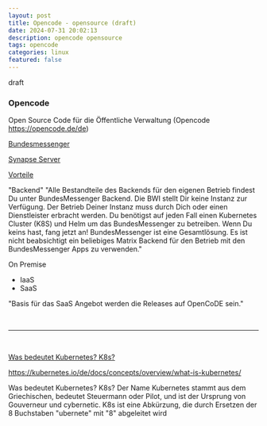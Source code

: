 ```yaml
---
layout: post
title: Opencode - opensource (draft)
date: 2024-07-31 20:02:13
description: opencode opensource 
tags: opencode
categories: linux 
featured: false
---
```


draft

### Opencode

Open Source Code für die Öffentliche Verwaltung (Opencode https://opencode.de/de)

[Bundesmessenger]: https://gitlab.opencode.de/bwi/bundesmessenger/info "https://gitlab.opencode.de/bwi/bundesmessenger/info"
[Bundesmessenger]

[Synapse Server]: https://github.com/element-hq/synapse "https://github.com/element-hq/synapse"
[Synapse Server]

[Vorteile]: https://gitlab.opencode.de/bwi/bundesmessenger/info/-/blob/main/warum-bum.md "https://gitlab.opencode.de/bwi/bundesmessenger/info/-/blob/main/warum-bum.md"
[Vorteile]


"Backend"
"Alle Bestandteile des Backends für den eigenen Betrieb findest Du unter
BundesMessenger Backend.
Die BWI stellt Dir keine Instanz zur Verfügung. Der Betrieb Deiner Instanz muss
durch Dich oder einen Dienstleister erbracht werden.
Du benötigst auf jeden Fall einen Kubernetes Cluster (K8S) und Helm um das
BundesMessenger zu betreiben. Wenn Du keins hast, fang jetzt an!
BundesMessenger ist eine Gesamtlösung. Es ist nicht beabsichtigt ein beliebiges
Matrix Backend für den Betrieb mit den BundesMessenger Apps zu verwenden."

On Premise
- IaaS
- SaaS

"Basis für das SaaS Angebot werden die Releases auf OpenCoDE sein."


<br><hr><br>

[Was bedeutet Kubernetes? K8s?]: https://kubernetes.io/de/docs/concepts/overview/what-is-kubernetes/ "https://kubernetes.io/de/docs/concepts/overview/what-is-kubernetes/"
[Was bedeutet Kubernetes? K8s?]

https://kubernetes.io/de/docs/concepts/overview/what-is-kubernetes/

Was bedeutet Kubernetes? K8s?
Der Name Kubernetes stammt aus dem Griechischen, bedeutet Steuermann oder Pilot, und ist der Ursprung von 
Gouverneur und cybernetic. K8s ist eine Abkürzung, die durch Ersetzen der 8 Buchstaben "ubernete" mit "8" abgeleitet wird
